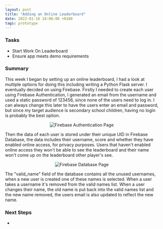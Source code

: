 ```yaml
---
layout: post
title: "Adding an Online Leaderboard"
date: 2022-01-16 18:00:00 +0100
tags: prototype
---
```


### Tasks
- Start Work On Leaderboard
- Ensure app meets demo requirements

### Summary
This week I began by setting up an online leaderboard, I had a look at multiple options for doing this including writing a Python Flask server. I eventually decided on using Firebase. Firstly I needed to create each user using Firebase Authentication, I generated an email from the username and used a static password of 123456, since none of the users need to log in. I can always change this later to have the users enter an email and password, but since my target audience is secondary school children, having no login is probably the best option.

<p align="center">
  <img src="{{site.baseurl}}/assets/firebase-auth.png" alt="Firebase Authentication Page"/>
</p>

Then the data of each user is stored under their unique UID in Firebase Database, the data includes their username, score and whether they have enabled online access, for privacy purposes. Users that haven't enabled online access they won't be able to see the leaderboard and their name won't come up on the leaderboard other player's see.

<p align="center">
  <img src="{{site.baseurl}}/assets/firebase-database.png" alt="Firebase Database Page"/>
</p>

The "valid_name" field of the database contains all the unused usernames, when a new user is created one of these names is selected. When a user takes a username it's removed from the valid names list. When a user changes their name, the old name is put back into the valid names list and the new name removed, the users email is also updated to reflect the new name.

### Next Steps
-